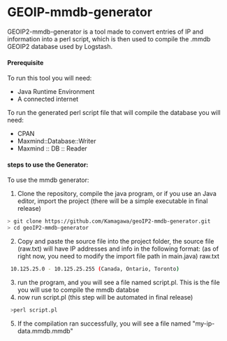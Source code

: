 # GEOIP-mmdb-generator
GEOIP2-mmdb-generator is a tool made to convert entries of IP and information into a perl script, which is then used to compile the .mmdb GEOIP2 database used by Logstash. 

#### Prerequisite
To run this tool you will need: 
- Java Runtime Environment
-  A connected internet

To run the generated perl script file that will compile the database you will need: 
- CPAN
- Maxmind::Database::Writer
- Maxmind :: DB :: Reader



#### steps to use the Generator: 
To use the mmdb generator: 

1. Clone the repository, compile the java program, or if you use an Java editor, import the project (there will be a simple executable in final release)
```sh
> git clone https://github.com/Kamagawa/geoIP2-mmdb-generator.git
> cd geoIP2-mmdb-generator
```
2. Copy and paste the source file into the project folder, the source file (raw.txt) will have IP addresses and info in the following format: (as of right now, you need to modify the import file path in main.java)
raw.txt
```sh
 10.125.25.0 - 10.125.25.255 (Canada, Ontario, Toronto)
```
3. run the program, and you will see a file named script.pl. This is the file you will use to compile the mmdb databse
4. now run script.pl (this step will be automated in final release)
```sh
 >perl script.pl
```
5. If the compilation ran successfully, you will see a file named "my-ip-data.mmdb.mmdb"